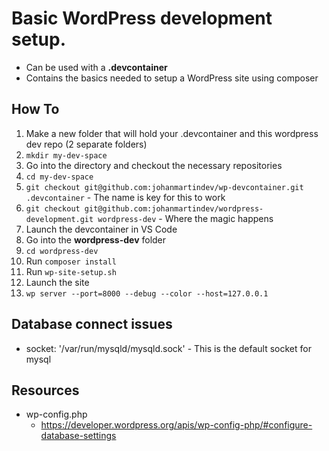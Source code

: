 # Basic WordPress development setup.
* Can be used with a **.devcontainer**
* Contains the basics needed to setup a WordPress site using composer

## How To
1. Make a new folder that will hold your .devcontainer and this wordpress dev repo (2 separate folders)
  1. `mkdir my-dev-space`
1. Go into the directory and checkout the necessary repositories
  1. `cd my-dev-space`
  1. `git checkout git@github.com:johanmartindev/wp-devcontainer.git .devcontainer` - The name is key for this to work
  1. `git checkout git@github.com:johanmartindev/wordpress-development.git wordpress-dev` - Where the magic happens
1. Launch the devcontainer in VS Code
1. Go into the **wordpress-dev** folder
  1. `cd wordpress-dev`
1. Run `composer install`
1. Run `wp-site-setup.sh`
1. Launch the site
  1. `wp server --port=8000 --debug --color --host=127.0.0.1`

## Database connect issues
* socket: '/var/run/mysqld/mysqld.sock' - This is the default socket for mysql

## Resources
* wp-config.php
  * https://developer.wordpress.org/apis/wp-config-php/#configure-database-settings
